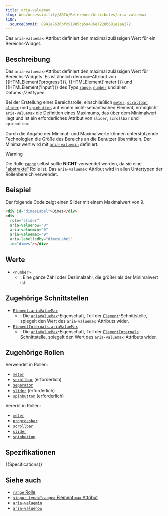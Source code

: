 ```yaml
---
title: aria-valuemax
slug: Web/Accessibility/ARIA/Reference/Attributes/aria-valuemax
l10n:
  sourceCommit: 8941e7636bfc91985ca5a486e7228b681e1aa272
---
```


Das `aria-valuemax`-Attribut definiert den maximal zulässigen Wert für ein Bereichs-Widget.

## Beschreibung

Das `aria-valuemax`-Attribut definiert den maximal zulässigen Wert für Bereichs-Widgets. Es ist ähnlich dem `max`-Attribut von {{HTMLElement('progress')}}, {{HTMLElement('meter')}} und {{HTMLElement('input')}} des Typs [`range`](/de/docs/Web/HTML/Element/input/range), [`number`](/de/docs/Web/HTML/Element/input/number) und allen Datums-/Zeittypen.

Bei der Erstellung einer Bereichsrolle, einschließlich [`meter`](/de/docs/Web/Accessibility/ARIA/Reference/Roles/meter_role), [`scrollbar`](/de/docs/Web/Accessibility/ARIA/Reference/Roles/scrollbar_role), [`slider`](/de/docs/Web/Accessibility/ARIA/Reference/Roles/slider_role) und [`spinbutton`](/de/docs/Web/Accessibility/ARIA/Reference/Roles/spinbutton_role) auf einem nicht-semantischen Element, ermöglicht `aria-valuemax` die Definition eines Maximums, das über dem Minimalwert liegt und ist ein erforderliches Attribut von `slider`, `scrollbar` und `spinbutton`.

Durch die Angabe der Minimal- und Maximalwerte können unterstützende Technologien die Größe des Bereichs an die Benutzer übermitteln. Der Minimalwert wird mit [`aria-valuemin`](/de/docs/Web/Accessibility/ARIA/Reference/Attributes/aria-valuemin) definiert.

> [!WARNING]
> Die Rolle [`range`](/de/docs/Web/Accessibility/ARIA/Reference/Roles/range_role) selbst sollte **NICHT** verwendet werden, da sie eine ["abstrakte"](/de/docs/Web/Accessibility/ARIA/Reference/Roles#6._abstract_roles) Rolle ist. Das `aria-valuemax`-Attribut wird in allen Untertypen der Rollenbereich verwendet.

## Beispiel

Der folgende Code zeigt einen Slider mit einem Maximalwert von 9.

```html
<div id="dimesLabel">Dimes</div>
<div
  role="slider"
  aria-valuenow="0"
  aria-valuemin="0"
  aria-valuemax="9"
  aria-labelledby="dimesLabel"
  id="dimes"></div>
```

## Werte

- `<number>`
  - : Eine ganze Zahl oder Dezimalzahl, die größer als der Minimalwert ist.

## Zugehörige Schnittstellen

- [`Element.ariaValueMax`](/de/docs/Web/API/Element/ariaValueMax)
  - : Die [`ariaValueMax`](/de/docs/Web/API/Element/ariaValueMax)-Eigenschaft, Teil der [`Element`](/de/docs/Web/API/Element)-Schnittstelle, spiegelt den Wert des `aria-valuemax`-Attributs wider.
- [`ElementInternals.ariaValueMax`](/de/docs/Web/API/ElementInternals/ariaValueMax)
  - : Die [`ariaValueMax`](/de/docs/Web/API/ElementInternals/ariaValueMax)-Eigenschaft, Teil der [`ElementInternals`](/de/docs/Web/API/ElementInternals)-Schnittstelle, spiegelt den Wert des `aria-valuemax`-Attributs wider.

## Zugehörige Rollen

Verwendet in Rollen:

- [`meter`](/de/docs/Web/Accessibility/ARIA/Reference/Roles/meter_role)
- [`scrollbar`](/de/docs/Web/Accessibility/ARIA/Reference/Roles/scrollbar_role) (erforderlich)
- [`separator`](/de/docs/Web/Accessibility/ARIA/Reference/Roles/separator_role)
- [`slider`](/de/docs/Web/Accessibility/ARIA/Reference/Roles/slider_role) (erforderlich)
- [`spinbutton`](/de/docs/Web/Accessibility/ARIA/Reference/Roles/spinbutton_role) (erforderlich)

Vererbt in Rollen:

- [`meter`](/de/docs/Web/Accessibility/ARIA/Reference/Roles/meter_role)
- [`progressbar`](/de/docs/Web/Accessibility/ARIA/Reference/Roles/progressbar_role)
- [`scrollbar`](/de/docs/Web/Accessibility/ARIA/Reference/Roles/scrollbar_role)
- [`slider`](/de/docs/Web/Accessibility/ARIA/Reference/Roles/slider_role)
- [`spinbutton`](/de/docs/Web/Accessibility/ARIA/Reference/Roles/spinbutton_role)

## Spezifikationen

{{Specifications}}

## Siehe auch

- [`range` Rolle](/de/docs/Web/Accessibility/ARIA/Reference/Roles/range_role)
- [`<input type="range>` Element `max` Attribut](/de/docs/Web/HTML/Element/input/range#max)
- [`aria-valuemin`](/de/docs/Web/Accessibility/ARIA/Reference/Attributes/aria-valuemin)
- [`aria-valuenow`](/de/docs/Web/Accessibility/ARIA/Reference/Attributes/aria-valuenow)
